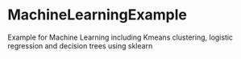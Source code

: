 # MachineLearningExample
Example for Machine Learning including Kmeans clustering, logistic regression and decision trees using sklearn
